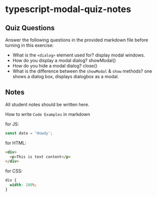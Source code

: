 # typescript-modal-quiz-notes

## Quiz Questions

Answer the following questions in the provided markdown file before turning in this exercise:

- What is the `<dialog>` element used for?
  display modal windows.
- How do you display a modal dialog?
  showModal()
- How do you hide a modal dialog?
  close()
- What is the difference between the `showModal` & `show` methods?
  one shows a dialog box, displays dialogbox as a modal.

## Notes

All student notes should be written here.

How to write `Code Examples` in markdown

for JS:

```javascript
const data = 'Howdy';
```

for HTML:

```html
<div>
  <p>This is text content</p>
</div>
```

for CSS:

```css
div {
  width: 100%;
}
```
